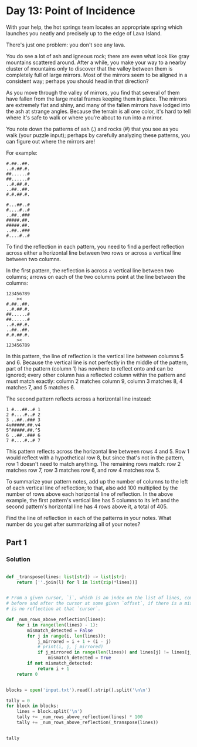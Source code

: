 # Day 13: Point of Incidence

With your help, the hot springs team locates an appropriate spring which launches you
neatly and precisely up to the edge of Lava Island.

There's just one problem: you don't see any lava.

You do see a lot of ash and igneous rock; there are even what look like gray mountains
scattered around. After a while, you make your way to a nearby cluster of mountains only
to discover that the valley between them is completely full of large mirrors. Most of
the mirrors seem to be aligned in a consistent way; perhaps you should head in that
direction?

As you move through the valley of mirrors, you find that several of them have fallen
from the large metal frames keeping them in place. The mirrors are extremely flat and
shiny, and many of the fallen mirrors have lodged into the ash at strange angles.
Because the terrain is all one color, it's hard to tell where it's safe to walk or where
you're about to run into a mirror.

You note down the patterns of ash (.) and rocks (#) that you see as you walk (your
puzzle input); perhaps by carefully analyzing these patterns, you can figure out where
the mirrors are!

For example:

```
#.##..##.
..#.##.#.
##......#
##......#
..#.##.#.
..##..##.
#.#.##.#.

#...##..#
#....#..#
..##..###
#####.##.
#####.##.
..##..###
#....#..#
```

To find the reflection in each pattern, you need to find a perfect reflection across
either a horizontal line between two rows or across a vertical line between two columns.

In the first pattern, the reflection is across a vertical line between two columns;
arrows on each of the two columns point at the line between the columns:

```
123456789
    ><   
#.##..##.
..#.##.#.
##......#
##......#
..#.##.#.
..##..##.
#.#.##.#.
    ><   
123456789
```

In this pattern, the line of reflection is the vertical line between columns 5 and 6.
Because the vertical line is not perfectly in the middle of the pattern, part of the
pattern (column 1) has nowhere to reflect onto and can be ignored; every other column
has a reflected column within the pattern and must match exactly: column 2 matches
column 9, column 3 matches 8, 4 matches 7, and 5 matches 6.

The second pattern reflects across a horizontal line instead:

```
1 #...##..# 1
2 #....#..# 2
3 ..##..### 3
4v#####.##.v4
5^#####.##.^5
6 ..##..### 6
7 #....#..# 7
```

This pattern reflects across the horizontal line between rows 4 and 5. Row 1 would
reflect with a hypothetical row 8, but since that's not in the pattern, row 1 doesn't
need to match anything. The remaining rows match: row 2 matches row 7, row 3 matches row
6, and row 4 matches row 5.

To summarize your pattern notes, add up the number of columns to the left of each
vertical line of reflection; to that, also add 100 multiplied by the number of rows
above each horizontal line of reflection. In the above example, the first pattern's
vertical line has 5 columns to its left and the second pattern's horizontal line has 4
rows above it, a total of 405.

Find the line of reflection in each of the patterns in your notes. What number do you
get after summarizing all of your notes?

## Part 1

### Solution

```python

def _transpose(lines: list[str]) -> list[str]:
    return [''.join(l) for l in list(zip(*lines))]


# From a given cursor, `i`, which is an index on the list of lines, compare a pair of lines
# before and after the cursor at some given `offset`, if there is a mismatch, then there
# is no reflection at that `cursor`.

def _num_rows_above_reflection(lines):
    for i in range(len(lines) - 1):
        mismatch_detected = False
        for j in range(i, len(lines)):
            j_mirrored = i + 1 + (i - j)
            # print(i, j, j_mirrored)
            if j_mirrored in range(len(lines)) and lines[j] != lines[j_mirrored]:
                mismatch_detected = True
        if not mismatch_detected:
            return i + 1
    return 0


blocks = open('input.txt').read().strip().split('\n\n')

tally = 0
for block in blocks:
    lines = block.split('\n')
    tally += _num_rows_above_reflection(lines) * 100
    tally += _num_rows_above_reflection(_transpose(lines))


tally

```
